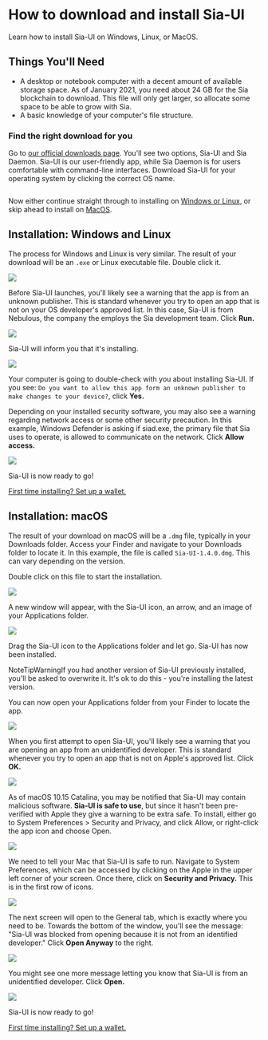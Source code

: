 # How to download and install Sia-UI

Learn how to install Sia-UI on Windows, Linux, or MacOS.

## Things You'll Need

* A desktop or notebook computer with a decent amount of available storage space. As of January 2021, you need about 24 GB for the Sia blockchain to download. This file will only get larger, so allocate some space to be able to grow with Sia.
* A basic knowledge of your computer's file structure.

### Find the right download for you <a href="#find_the_right_download_for_you" id="find_the_right_download_for_you"></a>

Go to [our official downloads page](http://sia.tech/get-started). You'll see two options, Sia-UI and Sia Daemon. Sia-UI is our user-friendly app, while Sia Daemon is for users comfortable with command-line interfaces. Download Sia-UI for your operating system by clicking the correct OS name.

<figure><img src="../../.gitbook/assets/site-get-started.png" alt=""><figcaption></figcaption></figure>

Now either continue straight through to installing on [Windows or Linux](how-to-download-and-install-sia-ui.md#installation-windows-and-linux), or skip ahead to install on [MacOS](how-to-download-and-install-sia-ui.md#installation-macos).

## Installation: Windows and Linux

The process for Windows and Linux is very similar. The result of your download will be an `.exe` or Linux executable file. Double click it.

![](../../.gitbook/assets/install-2.png)

Before Sia-UI launches, you'll likely see a warning that the app is from an unknown publisher. This is standard whenever you try to open an app that is not on your OS developer's approved list. In this case, Sia-UI is from Nebulous, the company the employs the Sia development team. Click **Run.**

![](../../.gitbook/assets/install-3.png)

Sia-UI will inform you that it's installing.

![](../../.gitbook/assets/install-4.png)

Your computer is going to double-check with you about installing Sia-UI. If you see: `Do you want to allow this app form an unknown publisher to make changes to your device?`, click **Yes.**

Depending on your installed security software, you may also see a warning regarding network access or some other security precaution. In this example, Windows Defender is asking if siad.exe, the primary file that Sia uses to operate, is allowed to communicate on the network. Click **Allow access.**

![](../../.gitbook/assets/install-5.png)

Sia-UI is now ready to go!

[First time installing? Set up a wallet.](how-to-make-a-new-wallet-in-sia-ui.md)

## Installation: macOS

The result of your download on macOS will be a `.dmg` file, typically in your Downloads folder. Access your Finder and navigate to your Downloads folder to locate it. In this example, the file is called `Sia-UI-1.4.0.dmg`. This can vary depending on the version.

Double click on this file to start the installation.

![](../../.gitbook/assets/install-6.png)

A new window will appear, with the Sia-UI icon, an arrow, and an image of your Applications folder.

![](../../.gitbook/assets/install-7.png)

Drag the Sia-UI icon to the Applications folder and let go. Sia-UI has now been installed.

NoteTipWarningIf you had another version of Sia-UI previously installed, you'll be asked to overwrite it. It's ok to do this - you're installing the latest version.

You can now open your Applications folder from your Finder to locate the app.

![](../../.gitbook/assets/install-8.png)

When you first attempt to open Sia-UI, you'll likely see a warning that you are opening an app from an unidentified developer. This is standard whenever you try to open an app that is not on Apple's approved list. Click **OK.**

![](../../.gitbook/assets/install-9.png)

As of macOS 10.15 Catalina, you may be notified that Sia-UI may contain malicious software. **Sia-UI is safe to use**, but since it hasn't been pre-verified with Apple they give a warning to be extra safe. To install, either go to System Preferences > Security and Privacy, and click Allow, or right-click the app icon and choose Open.

![](../../.gitbook/assets/install-10.png)

We need to tell your Mac that Sia-UI is safe to run. Navigate to System Preferences, which can be accessed by clicking on the Apple in the upper left corner of your screen. Once there, click on **Security and Privacy.** This is in the first row of icons.

![](../../.gitbook/assets/install-11.png)

The next screen will open to the General tab, which is exactly where you need to be. Towards the bottom of the window, you'll see the message: "Sia-UI was blocked from opening because it is not from an identified developer." Click **Open Anyway** to the right.

![](../../.gitbook/assets/install-12.png)

You might see one more message letting you know that Sia-UI is from an unidentified developer. Click **Open.**

![](../../.gitbook/assets/install-13.png)

Sia-UI is now ready to go!

[First time installing? Set up a wallet.](how-to-make-a-new-wallet-in-sia-ui.md)

